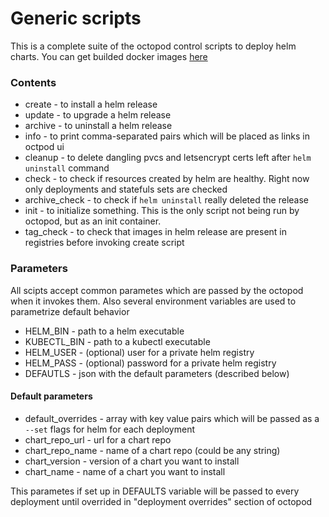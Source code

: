 # Generic scripts

This is a complete suite of the octopod control scripts to deploy helm charts.
You can get builded docker images [here](https://hub.docker.com/r/typeable/octopod-generic-utils)

### Contents

- create - to install a helm release
- update - to upgrade a helm release
- archive - to uninstall a helm release
- info - to print comma-separated pairs which will be placed as links in octpod ui
- cleanup - to delete dangling pvcs and letsencrypt certs left after `helm uninstall` command
- check - to check if resources created by helm are healthy. Right now only deployments and statefuls sets are checked
- archive_check - to check if `helm uninstall` really deleted the release
- init - to initialize something. This is the only script not being run by octopod, but as an init container.
- tag_check - to check that images in helm release are present in registries before invoking create script 

### Parameters

All scipts accept common parametes which are passed by the octopod when it invokes them.
Also several environment variables are used to parametrize default behavior

- HELM_BIN - path to a helm executable
- KUBECTL_BIN - path to a kubectl executable
- HELM_USER - (optional) user for a private helm registry
- HELM_PASS - (optional) password for a private helm registry
- DEFAUTLS - json with the default parameters (described below)

#### Default parameters
- default_overrides - array with key value pairs which will be passed as a `--set` flags for helm for each deployment
- chart_repo_url - url for a chart repo
- chart_repo_name - name of a chart repo (could be any string)
- chart_version - version of a chart you want to install
- chart_name - name of a chart you want to install

This parametes if set up in DEFAULTS variable will be passed to every deployment until overrided in "deployment overrides" section of octopod